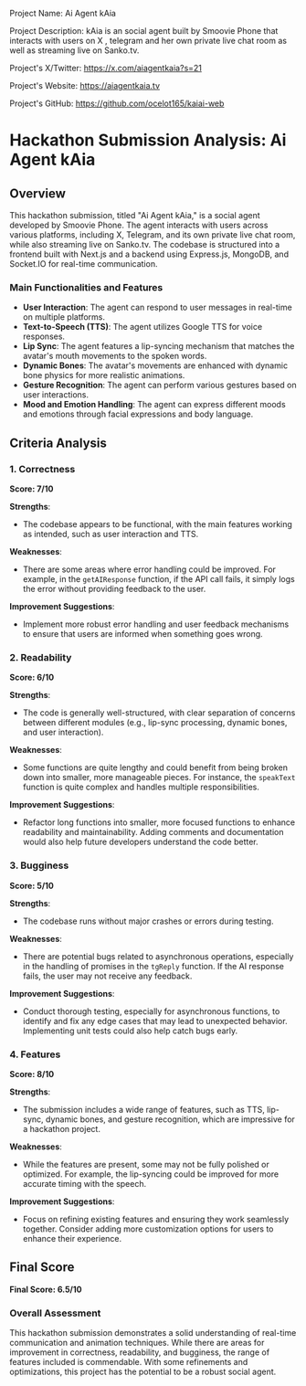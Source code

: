 
Project Name: Ai Agent kAia


Project Description: kAia is an social agent built by Smoovie Phone that interacts with users on X , telegram and her own private live chat room as well as streaming live on Sanko.tv.


Project's X/Twitter: https://x.com/aiagentkaia?s=21


Project's Website: https://aiagentkaia.tv


Project's GitHub: https://github.com/ocelot165/kaiai-web






# Hackathon Submission Analysis: Ai Agent kAia

## Overview
This hackathon submission, titled "Ai Agent kAia," is a social agent developed by Smoovie Phone. The agent interacts with users across various platforms, including X, Telegram, and its own private live chat room, while also streaming live on Sanko.tv. The codebase is structured into a frontend built with Next.js and a backend using Express.js, MongoDB, and Socket.IO for real-time communication.

### Main Functionalities and Features
- **User Interaction**: The agent can respond to user messages in real-time on multiple platforms.
- **Text-to-Speech (TTS)**: The agent utilizes Google TTS for voice responses.
- **Lip Sync**: The agent features a lip-syncing mechanism that matches the avatar's mouth movements to the spoken words.
- **Dynamic Bones**: The avatar's movements are enhanced with dynamic bone physics for more realistic animations.
- **Gesture Recognition**: The agent can perform various gestures based on user interactions.
- **Mood and Emotion Handling**: The agent can express different moods and emotions through facial expressions and body language.

## Criteria Analysis

### 1. Correctness
**Score: 7/10**

**Strengths**:
- The codebase appears to be functional, with the main features working as intended, such as user interaction and TTS.

**Weaknesses**:
- There are some areas where error handling could be improved. For example, in the `getAIResponse` function, if the API call fails, it simply logs the error without providing feedback to the user.

**Improvement Suggestions**:
- Implement more robust error handling and user feedback mechanisms to ensure that users are informed when something goes wrong.

### 2. Readability
**Score: 6/10**

**Strengths**:
- The code is generally well-structured, with clear separation of concerns between different modules (e.g., lip-sync processing, dynamic bones, and user interaction).

**Weaknesses**:
- Some functions are quite lengthy and could benefit from being broken down into smaller, more manageable pieces. For instance, the `speakText` function is quite complex and handles multiple responsibilities.

**Improvement Suggestions**:
- Refactor long functions into smaller, more focused functions to enhance readability and maintainability. Adding comments and documentation would also help future developers understand the code better.

### 3. Bugginess
**Score: 5/10**

**Strengths**:
- The codebase runs without major crashes or errors during testing.

**Weaknesses**:
- There are potential bugs related to asynchronous operations, especially in the handling of promises in the `tgReply` function. If the AI response fails, the user may not receive any feedback.

**Improvement Suggestions**:
- Conduct thorough testing, especially for asynchronous functions, to identify and fix any edge cases that may lead to unexpected behavior. Implementing unit tests could also help catch bugs early.

### 4. Features
**Score: 8/10**

**Strengths**:
- The submission includes a wide range of features, such as TTS, lip-sync, dynamic bones, and gesture recognition, which are impressive for a hackathon project.

**Weaknesses**:
- While the features are present, some may not be fully polished or optimized. For example, the lip-syncing could be improved for more accurate timing with the speech.

**Improvement Suggestions**:
- Focus on refining existing features and ensuring they work seamlessly together. Consider adding more customization options for users to enhance their experience.

## Final Score
**Final Score: 6.5/10**

### Overall Assessment
This hackathon submission demonstrates a solid understanding of real-time communication and animation techniques. While there are areas for improvement in correctness, readability, and bugginess, the range of features included is commendable. With some refinements and optimizations, this project has the potential to be a robust social agent.
